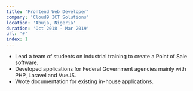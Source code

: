 ```yaml
---
title: 'Frontend Web Developer'
company: 'Cloud9 ICT Solutions'
location: 'Abuja, Nigeria'
duration: 'Oct 2018 - Mar 2019'
url: '#'
index: 1
---
```


- Lead a team of students on industrial training to create a Point of Sale software.
- Developed applications for Federal Government agencies mainly with PHP, Laravel and VueJS.
- Wrote documentation for existing in-house applications.
